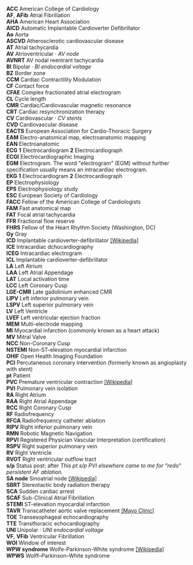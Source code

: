 __ACC__ American College of Cardiology  
__AF__, __AFib__ Atrial Fibrillation  
__AHA__ American Heart Association  
__AICD__ Automatic Implantable Cardioverter Defibrillator  
__Ao__ Aorta  
__ASCVD__ Atherosclerotic cardiovascular disease  
__AT__ Atrial tachycardia  
__AV__ Atrioventricular · _AV node_  
__AVNRT__ AV nodal reentrant tachycardia  
__BI__ Bipolar · _BI endocardial voltage_  
__BZ__ Border zone  
__CCM__ Cardiac Contractility Modulation  
__CF__ Contact force  
__CFAE__ Complex fractionated atrial electrogram  
__CL__ Cycle length  
__CMR__ Cardiac/Cardiovascular magnetic resonance  
__CRT__ Cardiac resynchronization therapy  
__CV__ Cardiovascular · _CV stents_  
__CVD__ Cardiovascular disease  
__EACTS__  European Association for Cardio-Thoracic Surgery  
__EAM__ Electro-anatomical map, electroanatomic mapping  
__EAN__ Electroanatomic  
__ECG__ __1__ Electrocardiogram __2__ Electrocardiograph  
__ECGI__ Electrocardiographic Imaging  
__EGM__ Electrogram. The word "electrogram" (EGM) without further specification usually means an intracardiac electrogram.  
__EKG__ __1__ Electrocardiogram __2__ Electrocardiograph  
__EP__ Electrophysiology  
__EPS__ Electrophysiology study  
__ESC__ European Society of Cardiology  
__FACC__ Fellow of the American College of Cardiologists  
__FAM__ Fast anatomical map  
__FAT__ Focal atrial tachycardia  
__FFR__ Fractional flow reserve  
__FHRS__ Fellow of the Heart Rhythm Society (Washington, DC)  
__Gy__ Gray  
__ICD__ Implantable cardioverter-defibrillator [[Wikipedia]](https://en.wikipedia.org/wiki/Implantable_cardioverter-defibrillator)  
__ICE__ Intracardiac dchocardiography  
__ICEG__ Intracardiac electrogram  
__ICL__ Implantable cardioverter-defibrillator  
__LA__ Left Atrium  
__LAA__ Left Atrial Appendage  
__LAT__ Local activation time  
__LCC__ Left Coronary Cusp  
__LGE-CMR__ Late gadolinium enhanced CMR  
__LIPV__ Left inferior pulmonary vein  
__LSPV__ Left superior pulmonary vein  
__LV__ Left Ventricle  
__LVEF__ Left ventricular ejection fraction  
__MEM__ Multi-electrode mapping  
__MI__ Myocardial infarction (commonly known as a heart attack)  
__MV__ Mitral Valve  
__NCC__ Non-Coronary Cusp  
__NSTEMI__ Non-ST-elevation myocardial infarction  
__OHIF__ Open Health Imaging Foundation  
__PCI__ Percutaneous coronary intervention (formerly known as angioplasty with stent)  
__pt__ Patient  
__PVC__ Premature ventricular contraction [[Wikipedia]](https://en.wikipedia.org/wiki/Premature_ventricular_contraction)  
__PVI__ Pulmonary vein isolation  
__RA__ Right Atrium  
__RAA__ Right Atrial Appendage  
__RCC__ Right Coronary Cusp  
__RF__ Radiofrequency  
__RFCA__ Radiofrequency catheter ablation  
__RIPV__ Right inferior pulmonary vein  
__RMN__ Robotic Magnetic Navigation  
__RPVI__ Registered Physician Vascular Interpretation (certification)  
__RSPV__ Right superior pulmonary vein  
__RV__ Right Ventricle  
__RVOT__  Right ventricular outflow tract  
__s/p__ Status post: after _This pt s/p PVI elsewhere came to me for "redo" persistent AF ablation._  
__SA node__ Sinoatrial node [[Wikipedia]](https://en.wikipedia.org/wiki/Sinoatrial_node)  
__SBRT__ Stereotactic body radiation therapy  
__SCA__ Sudden cardiac arrest  
__SCAF__ Sub-Clinical Atrial Fibrillation  
__STEMI__ ST-elevation myocardial infarction  
__TAVR__ Transcatheter aortic valve replacement [[Mayo Clinic]](https://www.mayoclinic.org/tests-procedures/transcatheter-aortic-valve-replacement/about/pac-20384698)  
__TOE__ Transesophageal echocardiography  
__TTE__ Transthoracic echocardiography  
__UNI__ Unipolar · _UNI endocardial voltage_  
__VF__, __VFib__ Ventricular Fibrillation  
__WOI__ Window of interest  
__WPW syndrome__ Wolfe-Parkinson-White syndrome [[Wikipedia]](https://en.wikipedia.org/wiki/Wolff–Parkinson–White_syndrome)  
__WPWS__ Wolff–Parkinson–White syndrome  
